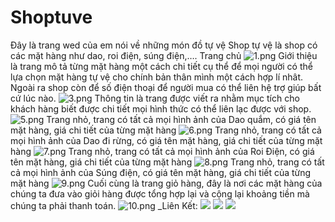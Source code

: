 # Shoptuve
Đây là trang wed của em nói về những món đồ tự vệ
Shop tự vệ là shop có các mặt hàng như dao, roi điện, súng điện,….
Trang chủ
<img src="https://www.upsieutoc.com/images/2019/09/27/1.png" alt="1.png" border="0" />
Giới thiệu là trang mô tả từng mặt hàng một cách chi tiết cụ thể để mọi người có thể lựa chọn mặt hàng tự vệ cho chính bản thân mình một cách hợp lí nhât.
Ngoài ra shop còn để số điện thoại để người mua có thể liên hệ trợ giúp bất cứ lúc nào.
<img src="https://www.upsieutoc.com/images/2019/09/27/3.png" alt="3.png" border="0" />
Thông tin là trang được viết ra nhằm mục tích cho khách hàng biết được chi tiết mọi hình thức có thể liên lạc được với shop.
<img src="https://www.upsieutoc.com/images/2019/09/27/5.png" alt="5.png" border="0" />
Trang nhỏ, trang có tất cả mọi hình ảnh của Dao quắm, có giá tên mặt hàng, giá chi tiết của từng mặt hàng
<img src="https://www.upsieutoc.com/images/2019/09/27/6.png" alt="6.png" border="0" />
Trang nhỏ, trang có tất cả mọi hình ảnh của Dao đi rừng, có giá tên mặt hàng, giá chi tiết của từng mặt hàng
<img src="https://www.upsieutoc.com/images/2019/09/27/7.png" alt="7.png" border="0" />
Trang nhỏ, trang có tất cả mọi hình ảnh của Roi Điện, có giá tên mặt hàng, giá chi tiết của từng mặt hàng
<img src="https://www.upsieutoc.com/images/2019/09/27/8.png" alt="8.png" border="0" />
Trang nhỏ, trang có tất cả mọi hình ảnh của Súng điện, có giá tên mặt hàng, giá chi tiết của từng mặt hàng
<img src="https://www.upsieutoc.com/images/2019/09/27/9.png" alt="9.png" border="0" />
Cuối cùng là trang giỏ hàng, đây là nơi các mặt hàng của chúng ta đưa vào giỏi hàng được tổng hợp lại và cộng lại khoảng tiền mà chúng ta phải thanh toán.
<img src="https://www.upsieutoc.com/images/2019/09/27/10.png" alt="10.png" border="0" />
_Liên Kết:
<img src="https://scontent.fdad2-1.fna.fbcdn.net/v/t1.15752-9/73399869_398870687699613_486540994871820288_n.png?_nc_cat=101&_nc_oc=AQkK8onnZh2RjQYsUOJ4dJALWMAyCKa4jjRp4jmfPEtw8_pQBfx1FWQRkRFKd-oQ5o0&_nc_ht=scontent.fdad2-1.fna&oh=4d6b4f26b86cad51e395a16b087ee13a&oe=5E1E010F" />
<img src="https://scontent.fdad2-1.fna.fbcdn.net/v/t1.15752-9/72366611_402242917371928_4380835219939262464_n.png?_nc_cat=110&_nc_oc=AQltPGTF0rSzL6VzXbpJPwmvJMaNJ-l3w0wsk-8H8gLJh85jI2De9kZgI9Ocn_jpUhE&_nc_ht=scontent.fdad2-1.fna&oh=49f541721a3f94a4efc8d0fdde21e3e0&oe=5E309030" />
<img src="https://scontent.fdad1-1.fna.fbcdn.net/v/t1.15752-9/72435447_1401830403297847_997637902617804800_n.png?_nc_cat=105&_nc_oc=AQnr1p1x3x50aGD6Ad-lnGlwgrMiJzsiXh5wH3r2KrkYeFZ8tk8m1fcT6-visxAUQTc&_nc_ht=scontent.fdad1-1.fna&oh=2efad78df2e623c5b04a1149c7f25f3a&oe=5E62A566" />


